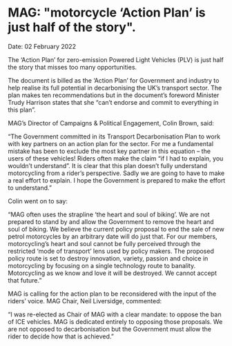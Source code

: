 # MAG: "motorcycle ‘Action Plan’ is just half of the story".

Date: 02 February 2022

The ‘Action Plan’ for zero-emission Powered Light Vehicles (PLV) is just half the story that misses too many opportunities.

The document is billed as the ‘Action Plan’ for Government and industry to help realise its full potential in decarbonising the UK’s transport sector.  The plan makes ten recommendations but in the document’s foreword Minister Trudy Harrison states that she “can’t endorse and commit to everything in this plan”.

MAG’s Director of Campaigns & Political Engagement, Colin Brown, said:

“The Government committed in its Transport Decarbonisation Plan to work with key partners on an action plan for the sector.  For me a fundamental mistake has been to exclude the most key partner in this equation – the users of these vehicles!  Riders often make the claim “if I had to explain, you wouldn’t understand”.  It is clear that this plan doesn’t fully understand motorcycling from a rider’s perspective.  Sadly we are going to have to make a real effort to explain.  I hope the Government is prepared to make the effort to understand.”

Colin went on to say:

“MAG often uses the strapline ‘the heart and soul of biking’. We are not prepared to stand by and allow the Government to remove the heart and soul of biking.  We believe the current policy proposal to end the sale of new petrol motorcycles by an arbitrary date will do just that.  For our members, motorcycling’s heart and soul cannot be fully perceived through the restricted ‘mode of transport’ lens used by policy makers. The proposed policy route is set to destroy innovation, variety, passion and choice in motorcycling by focusing on a single technology route to banality.  Motorcycling as we know and love it will be destroyed.  We cannot accept that future.”

MAG is calling for the action plan to be reconsidered with the input of the riders’ voice.  MAG Chair, Neil Liversidge, commented:

“I was re-elected as Chair of MAG with a clear mandate: to oppose the ban of ICE vehicles.  MAG is dedicated entirely to opposing those proposals.  We are not opposed to decarbonisation but the Government must allow the rider to decide how that is achieved.”